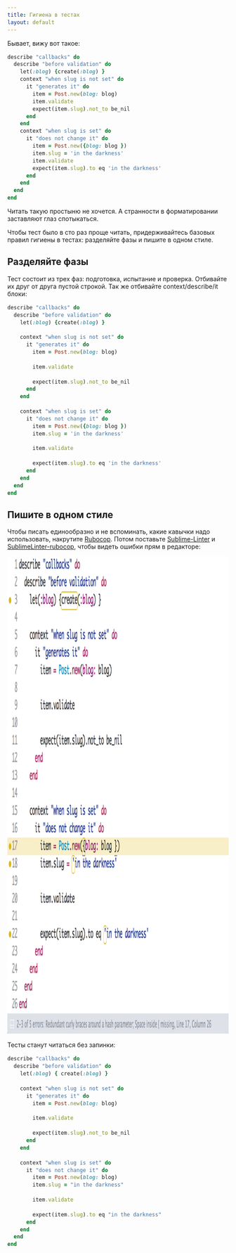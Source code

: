 ```yaml
---
title: Гигиена в тестах
layout: default
---
```


Бывает, вижу вот такое:

```ruby
describe "callbacks" do
  describe "before validation" do
    let(:blog) {create(:blog) }
    context "when slug is not set" do
      it "generates it" do
        item = Post.new(blog: blog)
        item.validate
        expect(item.slug).not_to be_nil
      end
    end
    context "when slug is set" do
      it "does not change it" do
        item = Post.new({blog: blog })
        item.slug = 'in the darkness'
        item.validate
        expect(item.slug).to eq 'in the darkness'
      end
    end
  end
end
```

Читать такую простыню не хочется. А странности в форматировании заставляют глаз спотыкаться.

Чтобы тест было в сто раз проще читать, придерживайтесь базовых правил гигиены в тестах: разделяйте фазы и пишите в одном стиле.

## Разделяйте фазы

Тест состоит из трех фаз: подготовка, испытание и проверка. Отбивайте их друг от друга пустой строкой. Так же отбивайте context/describe/it блоки:

```ruby
describe "callbacks" do
  describe "before validation" do
    let(:blog) {create(:blog) }

    context "when slug is not set" do
      it "generates it" do
        item = Post.new(blog: blog)

        item.validate

        expect(item.slug).not_to be_nil
      end
    end

    context "when slug is set" do
      it "does not change it" do
        item = Post.new({blog: blog })
        item.slug = 'in the darkness'

        item.validate

        expect(item.slug).to eq 'in the darkness'
      end
    end
  end
end
```

## Пишите в одном стиле

Чтобы писать единообразно и не вспоминать, какие кавычки надо использовать, накрутите [Rubocop](https://github.com/bbatsov/rubocop). Потом поставьте [Sublime-Linter](http://www.sublimelinter.com/en/latest/) и [SublimeLinter-rubocop](https://github.com/SublimeLinter/SublimeLinter-rubocop), чтобы видеть ошибки прям в редакторе:

<img src="/assets/sublime-linter-rubocop.png" alt="" width="1336" height="1086" />

Тесты станут читаться без запинки:

```ruby
describe "callbacks" do
  describe "before validation" do
    let(:blog) { create(:blog) }

    context "when slug is not set" do
      it "generates it" do
        item = Post.new(blog: blog)

        item.validate

        expect(item.slug).not_to be_nil
      end
    end

    context "when slug is set" do
      it "does not change it" do
        item = Post.new(blog: blog)
        item.slug = "in the darkness"

        item.validate

        expect(item.slug).to eq "in the darkness"
      end
    end
  end
end
```
